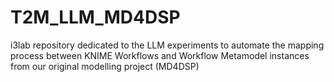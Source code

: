 # T2M_LLM_MD4DSP
i3lab repository dedicated to the LLM experiments to automate the mapping process between KNIME Workflows and Workflow Metamodel instances from our original modelling project (MD4DSP)
